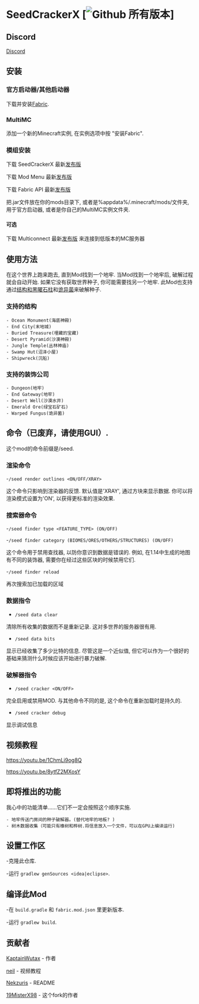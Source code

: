 # SeedCrackerX [![Github 所有版本](https://img.shields.io/github/downloads/19MisterX98/SeedCrackerX/total.svg)]

## Discord

[Discord](https://discord.gg/JRmHzqQYfp)

## 安装

 ### 官方启动器/其他启动器

  下载并安装[Fabric](https://fabricmc.net/use/).

 ### MultiMC
 
  添加一个新的Minecraft实例, 在实例选项中按 "安装Fabric".

 ### 模组安装
 
  下载 SeedCrackerX 最新[发布版](https://github.com/19MisterX98/SeedCrackerX/releases)
  
  下载 Mod Menu 最新[发布版](https://www.curseforge.com/minecraft/mc-mods/modmenu/files)
  
  下载 Fabric API 最新[发布版](https://www.curseforge.com/minecraft/mc-mods/fabric-api/files)
  
  
  把.jar文件放在你的mods目录下, 或者是%appdata%/.minecraft/mods/文件夹, 用于官方启动器, 或者是你自己的MultiMC实例文件夹.
  
 #### 可选
  
  下载 Multiconnect 最新[发布版](https://github.com/Earthcomputer/multiconnect/releases) 来连接到低版本的MC服务器
  
## 使用方法

  在这个世界上跑来跑去, 直到Mod找到一个地牢. 当Mod找到一个地牢后, 破解过程就会自动开始. 如果它没有获取世界种子, 你可能需要找另一个地牢. 此Mod也支持通过[结构和黑曜石柱](https://youtu.be/aUuPSZVPH8E?t=462)和[诡异菌](https://www.youtube.com/watch?v=HKjwgofhKs4)来破解种子.
  
  ### 支持的结构
    - Ocean Monument(海底神殿)
    - End City(末地城)
    - Buried Treasure(埋藏的宝藏)
    - Desert Pyramid(沙漠神殿)
    - Jungle Temple(丛林神庙)
    - Swamp Hut(沼泽小屋)
    - Shipwreck(沉船)
  
  ### 支持的装饰公司
    - Dungeon(地牢)
    - End Gateway(地牢)
    - Desert Well(沙漠水井)
    - Emerald Ore(绿宝石矿石)
    - Warped Fungus(诡异菌)

## 命令（已废弃，请使用GUI）.

  这个mod的命令前缀是/seed.
  
  ### 渲染命令
  -`/seed render outlines <ON/OFF/XRAY>`
    
  这个命令只影响到渲染器的反馈. 默认值是'XRAY', 通过方块来显示数据. 你可以将渲染模式设置为'ON', 以获得更标准的渲染效果.
  
  ### 搜索器命令
  -`/seed finder type <FEATURE_TYPE> (ON/OFF)`
  
  -`/seed finder category (BIOMES/ORES/OTHERS/STRUCTURES) (ON/OFF)`
  
  这个命令用于禁用查找器, 以防你意识到数据是错误的. 例如, 在1.14中生成的地图有不同的装饰器, 需要你在经过这些区块的时候禁用它们.
  
  -`/seed finder reload`
  
  再次搜索加已加载的区域

  ### 数据指令
  - `/seed data clear`
  
  清除所有收集的数据而不是重新记录. 这对多世界的服务器很有用.
  
  - `/seed data bits`
  
  显示已经收集了多少比特的信息. 尽管这是一个近似值, 但它可以作为一个很好的基础来猜测什么时候应该开始进行暴力破解.
  
  ### 破解器指令
  - `/seed cracker <ON/OFF>`
 
  完全启用或禁用MOD. 与其他命令不同的是, 这个命令在重新加载时是持久的.
  
  - `/seed cracker debug`

  显示调试信息
  
## 视频教程

https://youtu.be/1ChmLi9og8Q

https://youtu.be/8ytfZ2MXosY

## 即将推出的功能

我心中的功能清单......它们不一定会按照这个顺序实施.

    - 地牢传送门房间的种子破解器。(替代地牢的地板? )
    - 树木数据收集（可能只有橡树和桦树.将信息放入一个文件，可以在GPU上编译运行)

## 设置工作区

-克隆此仓库.

-运行 `gradlew genSources <idea|eclipse>`.

## 编译此Mod

-在 `build.gradle` 和 `fabric.mod.json` 里更新版本.

-运行 `gradlew build`.
 
## 贡献者

[KaptainWutax](https://github.com/KaptainWutax) - 作者

[neil](https://www.youtube.com/watch?v=aUuPSZVPH8E) - 视频教程

[Nekzuris](https://github.com/Nekzuris) - README

[19MisterX98](https://www.youtube.com/channel/UCby9ZxEjJCqmccQGF3GSYlA) - 这个fork的作者
